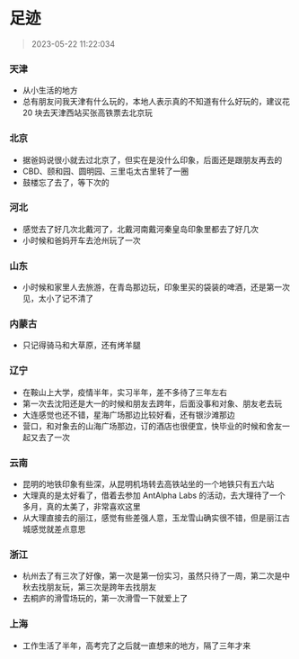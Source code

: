 # 足迹

> 2023-05-22 11:22:034

### 天津
  - 从小生活的地方
  - 总有朋友问我天津有什么玩的，本地人表示真的不知道有什么好玩的，建议花 20 块去天津西站买张高铁票去北京玩
### 北京
  - 据爸妈说很小就去过北京了，但实在是没什么印象，后面还是跟朋友再去的
  - CBD、颐和园、圆明园、三里屯太古里转了一圈
  - 鼓楼忘了去了，等下次的
### 河北
  - 感觉去了好几次北戴河了，北戴河南戴河秦皇岛印象里都去了好几次
  - 小时候和爸妈开车去沧州玩了一次
### 山东
  - 小时候和家里人去旅游，在青岛那边玩，印象里买的袋装的啤酒，还是第一次见，太小了记不清了
### 内蒙古
  - 只记得骑马和大草原，还有烤羊腿
### 辽宁
  - 在鞍山上大学，疫情半年，实习半年，差不多待了三年左右
  - 第一次去沈阳还是大一的时候和朋友去跨年，后面没事和对象、朋友老去玩
  - 大连感觉也还不错，星海广场那边比较好看，还有银沙滩那边
  - 营口，和对象去的山海广场那边，订的酒店也很便宜，快毕业的时候和舍友一起又去了一次
### 云南
  - 昆明的地铁印象有些深，从昆明机场转去高铁站坐的一个地铁只有五六站
  - 大理真的是太好看了，借着去参加 AntAlpha Labs 的活动，去大理待了一个多月，真的太美了，非常喜欢这里
  - 从大理直接去的丽江，感觉有些差强人意，玉龙雪山确实很不错，但是丽江古城感觉就差点意思
### 浙江
  - 杭州去了有三次了好像，第一次是第一份实习，虽然只待了一周，第二次是中秋去找朋友玩，第三次是跨年去找朋友
  - 去桐庐的滑雪场玩的，第一次滑雪一下就爱上了
### 上海
  - 工作生活了半年，高考完了之后就一直想来的地方，隔了三年才来
